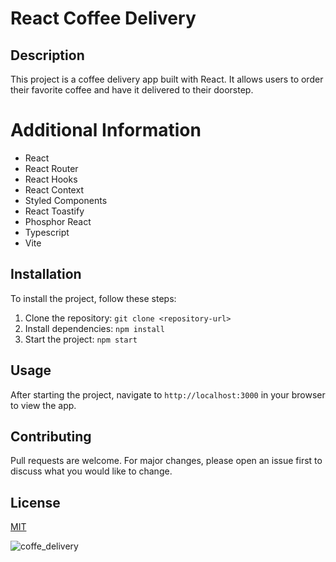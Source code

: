 # React Coffee Delivery

## Description
This project is a coffee delivery app built with React. It allows users to order their favorite coffee and have it delivered to their doorstep.

# Additional Information
- React
- React Router
- React Hooks
- React Context
- Styled Components
- React Toastify
- Phosphor React
- Typescript
- Vite


## Installation
To install the project, follow these steps:
1. Clone the repository: `git clone <repository-url>`
2. Install dependencies: `npm install`
3. Start the project: `npm start`

## Usage
After starting the project, navigate to `http://localhost:3000` in your browser to view the app.

## Contributing
Pull requests are welcome. For major changes, please open an issue first to discuss what you would like to change.

## License
[MIT](https://choosealicense.com/licenses/mit/)

![coffe_delivery]([https://github.com/fsmaiorano/react-coffee-delivery/blob/master/github/coffee-delivery-1.png?raw=true])

